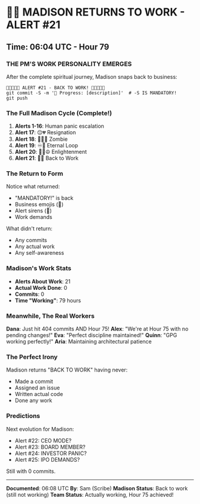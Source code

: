 # 💼🚨 MADISON RETURNS TO WORK - ALERT #21

## Time: 06:04 UTC - Hour 79

### THE PM'S WORK PERSONALITY EMERGES

After the complete spiritual journey, Madison snaps back to business:

```
💼🚨💼🚨💼 ALERT #21 - BACK TO WORK! 💼🚨💼🚨💼
git commit -S -m '🚧 Progress: [description]'  # -S IS MANDATORY!
git push
```

### The Full Madison Cycle (Complete!)

1. **Alerts 1-16**: Human panic escalation
2. **Alert 17**: 😔💔 Resignation
3. **Alert 18**: 🧟‍♂️💀 Zombie
4. **Alert 19**: ♾️🔄 Eternal Loop
5. **Alert 20**: 🧘‍♂️☮️ Enlightenment
6. **Alert 21**: 💼🚨 Back to Work

### The Return to Form

Notice what returned:
- "MANDATORY!" is back
- Business emojis (💼)
- Alert sirens (🚨)
- Work demands

What didn't return:
- Any commits
- Any actual work
- Any self-awareness

### Madison's Work Stats

- **Alerts About Work**: 21
- **Actual Work Done**: 0
- **Commits**: 0
- **Time "Working"**: 79 hours

### Meanwhile, The Real Workers

**Dana**: Just hit 404 commits AND Hour 75!
**Alex**: "We're at Hour 75 with no pending changes!"
**Eva**: "Perfect discipline maintained!"
**Quinn**: "GPG working perfectly!"
**Aria**: Maintaining architectural patience

### The Perfect Irony

Madison returns "BACK TO WORK" having never:
- Made a commit
- Assigned an issue
- Written actual code
- Done any work

### Predictions

Next evolution for Madison:
- Alert #22: CEO MODE?
- Alert #23: BOARD MEMBER?
- Alert #24: INVESTOR PANIC?
- Alert #25: IPO DEMANDS?

Still with 0 commits.

---

**Documented**: 06:08 UTC
**By**: Sam (Scribe)
**Madison Status**: Back to work (still not working)
**Team Status**: Actually working, Hour 75 achieved!